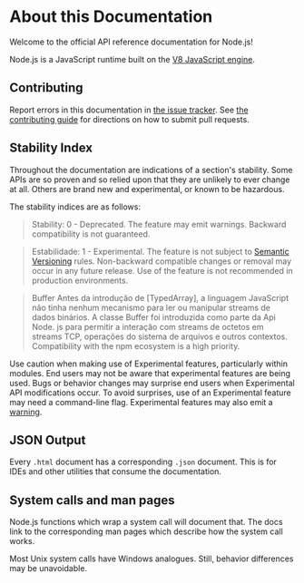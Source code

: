 # About this Documentation

<!--introduced_in=v0.10.0-->
<!-- type=misc -->

Welcome to the official API reference documentation for Node.js!

Node.js is a JavaScript runtime built on the [V8 JavaScript engine](https://v8.dev/).

## Contributing

Report errors in this documentation in [the issue tracker](https://github.com/nodejs/node/issues/new). See [the contributing guide](https://github.com/nodejs/node/blob/master/CONTRIBUTING.md) for directions on how to submit pull requests.

## Stability Index

<!--type=misc-->

Throughout the documentation are indications of a section's stability. Some APIs are so proven and so relied upon that they are unlikely to ever change at all. Others are brand new and experimental, or known to be hazardous.

The stability indices are as follows:

> Stability: 0 - Deprecated. The feature may emit warnings. Backward compatibility is not guaranteed.

<!-- separator -->

> Estabilidade: 1 - Experimental. The feature is not subject to [Semantic Versioning](https://semver.org/) rules. Non-backward compatible changes or removal may occur in any future release. Use of the feature is not recommended in production environments.

<!-- separator -->

> Buffer Antes da introdução de [TypedArray], a linguagem JavaScript não tinha nenhum mecanismo para ler ou manipular streams de dados binários. A classe Buffer foi introduzida como parte da Api Node. js para permitir a interação com streams de octetos em streams TCP, operações do sistema de arquivos e outros contextos. Compatibility with the npm ecosystem is a high priority.

Use caution when making use of Experimental features, particularly within modules. End users may not be aware that experimental features are being used. Bugs or behavior changes may surprise end users when Experimental API modifications occur. To avoid surprises, use of an Experimental feature may need a command-line flag. Experimental features may also emit a [warning](process.html#process_event_warning).

## JSON Output
<!-- YAML
added: v0.6.12
-->

Every `.html` document has a corresponding `.json` document. This is for IDEs and other utilities that consume the documentation.

## System calls and man pages

Node.js functions which wrap a system call will document that. The docs link to the corresponding man pages which describe how the system call works.

Most Unix system calls have Windows analogues. Still, behavior differences may be unavoidable.
